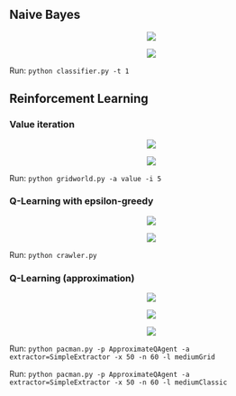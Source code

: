 ## Naive Bayes

<p align="center">
<img src="http://latex.codecogs.com/gif.latex?%5Cdpi%7B120%7D%20h_%7BM%20A%20P%7D%3D%5Carg%20%5Cmax%20_%7Bh_%7Bi%7D%20%5Cin%20H%7D%20P%5Cleft%28h_%7Bi%7D%20%7C%20f%5Cright%29%3D%5Carg%20%5Cmax%20_%7Bh_%7Bi%7D%20%5Cin%20H%7D%20%5Cfrac%7BP%5Cleft%28f%20%7C%20h_%7Bi%7D%5Cright%29%20P%5Cleft%28h_%7Bi%7D%5Cright%29%7D%7BP%28f%29%7D%3D%5Carg%20%5Cmax%20_%7Bh_%7Bi%7D%20%5Cin%20H%7D%20P%5Cleft%28f%20%7C%20h_%7Bi%7D%5Cright%29%20P%5Cleft%28h_%7Bi%7D%5Cright%29">
</p>

<p align="center">
<img src="http://latex.codecogs.com/gif.latex?%5Cdpi%7B120%7D%20h_%7BM%20A%20P%7D%3D%5Carg%20%5Cmax%20_%7Bh_%7Bi%7D%20%5Cin%20H%7D%20P%5Cleft%28h_%7Bi%7D%5Cright%29%20%5Cprod_%7Bj%7D%20P%5Cleft%28f_%7Bj%7D%20%7C%20h_%7Bi%7D%5Cright%29">
</p>

Run: `python classifier.py -t 1`

## Reinforcement Learning
### Value iteration
<p align="center">
<img src="http://latex.codecogs.com/gif.latex?%5Cdpi%7B120%7D%20V_%7B0%7D%28s%29%3D0">
</p>

<p align="center">
<img src="http://latex.codecogs.com/gif.latex?%5Cdpi%7B120%7D%20V_%7Bk&plus;1%7D%28s%29%20%5Cleftarrow%20%5Cmax%20_%7Ba%7D%20%5Csum_%7Bs%5E%7B%5Cprime%7D%7D%20T%5Cleft%28s%2C%20a%2C%20s%5E%7B%5Cprime%7D%5Cright%29%5Cleft%5BR%5Cleft%28s%2C%20a%2C%20s%5E%7B%5Cprime%7D%5Cright%29&plus;%5Cgamma%20V_%7Bk%7D%5Cleft%28s%5E%7B%5Cprime%7D%5Cright%29%5Cright%5D">
</p>


Run: `python gridworld.py -a value -i 5`

### Q-Learning with epsilon-greedy

<p align="center">
<img src="http://latex.codecogs.com/png.latex?%5Cdpi%7B120%7D%20%24Q_%7B0%7D%28s%2C%20a%29%3D0%24">
</p>

<p align="center">
<img src="http://latex.codecogs.com/png.latex?%5Cdpi%7B120%7D%20%24Q_%7Bk&plus;1%7D%28s%2C%20a%29%20%5Cleftarrow%20Q_%7Bk%7D%28s%2C%20a%29&plus;%28%5Calpha%29%5Cleft%5BR%5Cleft%28s%2C%20a%2C%20s%5E%7B%5Cprime%7D%5Cright%29&plus;%5Cgamma%20%5Cmax%20_%7Ba%5E%7B%5Cprime%7D%7D%20Q_%7Bk%7D%5Cleft%28s%5E%7B%5Cprime%7D%2C%20a%5E%7B%5Cprime%7D%5Cright%29-Q_%7Bk%7D%28s%2C%20a%29%5Cright%5D%24">
</p>


Run: `python crawler.py`

### Q-Learning (approximation)

<p align="center">
<img src="http://latex.codecogs.com/png.latex?%5Cdpi%7B150%7D%20%24Q%28s%2C%20a%29%3D%5Csum_%7Bi%3D1%7D%5E%7Bn%7D%20f_%7Bi%7D%28s%2C%20a%29%20w_%7Bi%7D%24">
</p>

<p align="center">
<img src="http://latex.codecogs.com/png.latex?%5Cdpi%7B150%7D%20difference%24%3D%5Cleft%28r&plus;%5Cgamma%20%5Cmax%20_%7Ba%5E%7B%5Cprime%7D%7D%20Q%5Cleft%28s%5E%7B%5Cprime%7D%2C%20a%5E%7B%5Cprime%7D%5Cright%29%5Cright%29-Q%28s%2C%20a%29%24">
</p>

<p align="center">
<img src="http://latex.codecogs.com/png.latex?%5Cdpi%7B150%7D%20%24w_%7Bi%7D%20%5Cleftarrow%20w_%7Bi%7D&plus;%5Calpha%20%5Ccdot%24difference%24%5Ccdot%20f_%7Bi%7D%28s%2C%20a%29%24">
</p>



Run: `python pacman.py -p ApproximateQAgent -a extractor=SimpleExtractor -x 50 -n 60 -l mediumGrid`

Run: `python pacman.py -p ApproximateQAgent -a extractor=SimpleExtractor -x 50 -n 60 -l mediumClassic`
